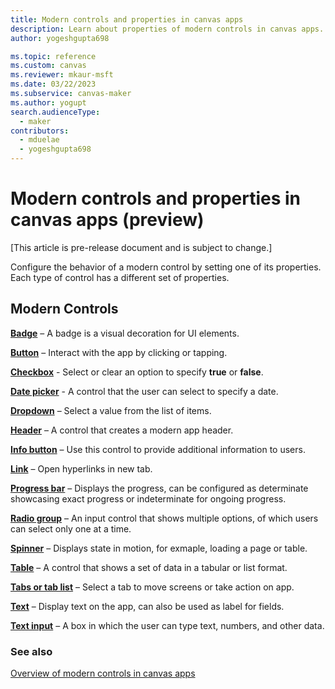 ```yaml
---
title: Modern controls and properties in canvas apps
description: Learn about properties of modern controls in canvas apps.
author: yogeshgupta698

ms.topic: reference
ms.custom: canvas
ms.reviewer: mkaur-msft
ms.date: 03/22/2023
ms.subservice: canvas-maker
ms.author: yogupt
search.audienceType:
  - maker
contributors:
  - mduelae
  - yogeshgupta698
---
```


# Modern controls and properties in canvas apps (preview)

[This article is pre-release document and is subject to change.]

Configure the behavior of a modern control by setting one of its properties. Each type of control has a different set of properties.


## Modern Controls

**[Badge](modern-controls-badge.md)** – A badge is a visual decoration for UI elements.

**[Button](modern-control-button.md)** – Interact with the app by clicking or tapping.

**[Checkbox](modern-control-checkbox.md)** - Select or clear an option to specify **true** or **false**.

**[Date picker](modern-controls-date-picker.md)** - A control that the user can select to specify a date.

**[Dropdown](modern-control-dropdown.md)** – Select a value from the list of items.

**[Header](modern-control-header.md)** – A control that creates a modern app header.

**[Info button](modern-control-info-button.md)** – Use this control to provide additional information to users.

**[Link](modern-control-link.md)** – Open hyperlinks in new tab.

**[Progress bar](modern-control-progress-bar.md)** – Displays the progress, can be configured as determinate showcasing exact progress or indeterminate for ongoing progress.

**[Radio group](modern-controls-radio-group.md)** – An input control that shows multiple options, of which users can select only one at a time.

**[Spinner](modern-control-spinner.md)** – Displays state in motion, for exmaple, loading a page or table.

**[Table](modern-control-table.md)** – A control that shows a set of data in a tabular or list format.

**[Tabs or tab list](modern-control-tabs-or-tabs-list.md)** – Select a tab to move screens or take action on app.

**[Text](modern-control-text.md)** – Display text on the app, can also be used as label for fields.

**[Text input](modern-control-text-input.md)** – A box in which the user can type text, numbers, and other data.



### See also
[Overview of modern controls in canvas apps](overview-modern-controls.md)




